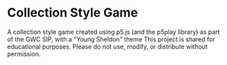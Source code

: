 # Collection Style Game
A collection style game created using p5.js (and the p5play library) as part of the GWC SIP, with a "Young Sheldon" theme
This project is shared for educational purposes. Please do not use, modify, or distribute without permission.
